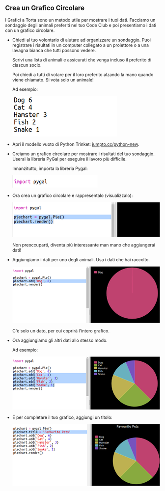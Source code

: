 ## Crea un Grafico Circolare

I Grafici a Torta sono un metodo utile per mostrare i tuoi dati. Facciamo un sondaggio degli animali preferiti nel tuo Code Club e poi presentiamo i dati con un grafico circolare.

+ Chiedi al tuo volontario di aiutare ad organizzare un sondaggio. Puoi registrare i risultati in un computer collegato a un proiettore o a una lavagna bianca che tutti possono vedere.

  Scrivi una lista di animali e assicurati che venga incluso il preferito di ciascun socio.

  Poi chiedi a tutti di votare per il loro preferito alzando la mano quando viene chiamato. Si vota solo un animale!

  Ad esempio:

  ![screenshot](images/pets-favourite.png)

+ Apri il modello vuoto di Python Trinket: <a href="http://jumpto.cc/python-new" target="_blank">jumpto.cc/python-new</a>.

+ Creiamo un grafico circolare per mostrare i risultati del tuo sondaggio. Userai la libreria PyGal per eseguire il lavoro più difficile.

  Innanzitutto, importa la libreria Pygal:

  ![screenshot](images/pets-pygal.png)


+ Ora crea un grafico circolare e rappresentalo (visualizzalo):

  ![screenshot](images/pets-pie.png)

  Non preoccuparti, diventa più interessante man mano che aggiungerai dati!


+ Aggiungiamo i dati per uno degli animali. Usa i dati che hai raccolto.

  ![screenshot](images/pets-add.png)

  C'è solo un dato, per cui coprirà l'intero grafico.

+ Ora aggiungiamo gli altri dati allo stesso modo.

  Ad esempio:

  ![screenshot](images/pets-add-all.png)

+ E per completare il tuo grafico, aggiungi un titolo:

  ![screenshot](images/pets-title.png)

